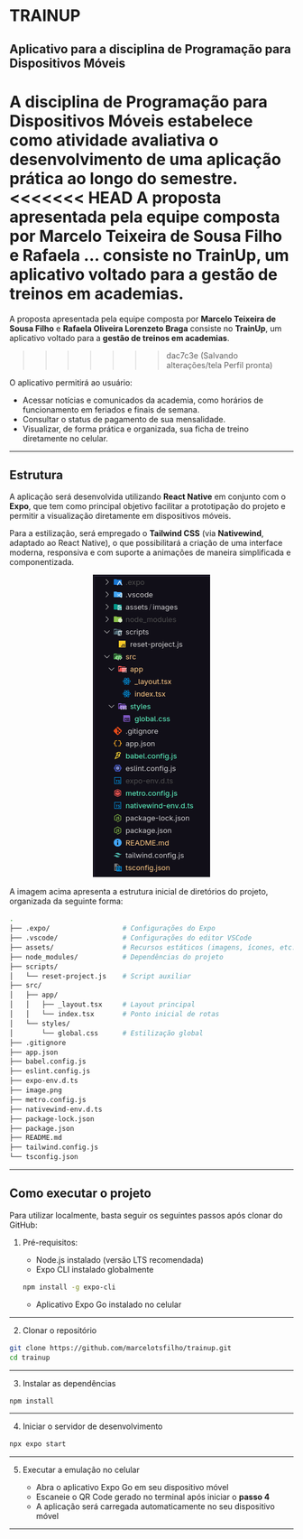 # **TRAINUP**

## Aplicativo para a disciplina de Programação para Dispositivos Móveis  

A disciplina de **Programação para Dispositivos Móveis** estabelece como atividade avaliativa o desenvolvimento de uma aplicação prática ao longo do semestre.  
<<<<<<< HEAD
A proposta apresentada pela equipe composta por **Marcelo Teixeira de Sousa Filho** e **Rafaela ...** consiste no **TrainUp**, um aplicativo voltado para a **gestão de treinos em academias**.  
=======
A proposta apresentada pela equipe composta por **Marcelo Teixeira de Sousa Filho** e **Rafaela Oliveira Lorenzeto Braga** consiste no **TrainUp**, um aplicativo voltado para a **gestão de treinos em academias**.  
>>>>>>> dac7c3e (Salvando alterações/tela Perfil pronta)

O aplicativo permitirá ao usuário:  
- Acessar notícias e comunicados da academia, como horários de funcionamento em feriados e finais de semana.  
- Consultar o status de pagamento de sua mensalidade.  
- Visualizar, de forma prática e organizada, sua ficha de treino diretamente no celular.  

---

## Estrutura  

A aplicação será desenvolvida utilizando **React Native** em conjunto com o **Expo**, que tem como principal objetivo facilitar a prototipação do projeto e permitir a visualização diretamente em dispositivos móveis.  

Para a estilização, será empregado o **Tailwind CSS** (via **Nativewind**, adaptado ao React Native), o que possibilitará a criação de uma interface moderna, responsiva e com suporte a animações de maneira simplificada e componentizada.  

<p align="center">
   <img src="image.png" alt="Estrutura base do projeto" />
</p>

A imagem acima apresenta a estrutura inicial de diretórios do projeto, organizada da seguinte forma:  

```bash
.
├── .expo/                  # Configurações do Expo
├── .vscode/                # Configurações do editor VSCode
├── assets/                 # Recursos estáticos (imagens, ícones, etc.)
├── node_modules/           # Dependências do projeto
├── scripts/
│   └── reset-project.js    # Script auxiliar
├── src/
│   ├── app/
│   │   ├── _layout.tsx     # Layout principal
│   │   └── index.tsx       # Ponto inicial de rotas
│   └── styles/
│       └── global.css      # Estilização global
├── .gitignore
├── app.json
├── babel.config.js
├── eslint.config.js
├── expo-env.d.ts
├── image.png
├── metro.config.js
├── nativewind-env.d.ts
├── package-lock.json
├── package.json
├── README.md
├── tailwind.config.js
└── tsconfig.json
```

---

## Como executar o projeto

Para utilizar localmente, basta seguir os seguintes passos após clonar do GitHub:

1. Pré-requisitos:
   
   - Node.js instalado (versão LTS recomendada)
   - Expo CLI instalado globalmente

   ```bash
   npm install -g expo-cli
   ``` 

   - Aplicativo Expo Go instalado no celular
---
2. Clonar o repositório

```bash
git clone https://github.com/marcelotsfilho/trainup.git
cd trainup
```
---
3. Instalar as dependências
```bash
npm install
```
---
4. Iniciar o servidor de desenvolvimento
```bash
npx expo start
```
---
5. Executar a emulação no celular
   
   - Abra o aplicativo Expo Go em seu dispositivo móvel 
   - Escaneie o QR Code gerado no terminal após iniciar o **passo 4**
   - A aplicação será carregada automaticamente no seu dispositivo móvel

---
